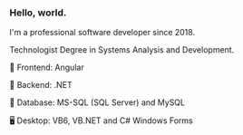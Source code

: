 <!--
**ErickMaia/ErickMaia** is a ✨ _special_ ✨ repository because its `README.md` (this file) appears on your GitHub profile.

Here are some ideas to get you started:

- 🔭 I’m currently working on ...
- 🌱 I’m currently learning ...
- 👯 I’m looking to collaborate on ...
- 🤔 I’m looking for help with ...
- 💬 Ask me about ...
- 📫 How to reach me: ...
- 😄 Pronouns: ...
- ⚡ Fun fact: ...
-->


### Hello, world. 

I'm a professional software developer since 2018. 

Technologist Degree in Systems Analysis and Development. 

🎨 Frontend: Angular

🧮 Backend: .NET

💾 Database: MS-SQL (SQL Server) and MySQL

🖥 Desktop: VB6, VB.NET and C# Windows Forms
